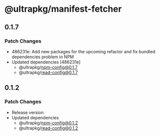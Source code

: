 # @ultrapkg/manifest-fetcher

## 0.1.7

### Patch Changes

- 486231e: Add new packages for the upcoming refactor and fix bundled dependencies problem in NPM
- Updated dependencies [486231e]
  - @ultrapkg/npm-config@0.1.7
  - @ultrapkg/read-config@0.1.7

## 0.1.2

### Patch Changes

- Release version
- Updated dependencies
  - @ultrapkg/npm-config@0.1.2
  - @ultrapkg/read-config@0.1.2
